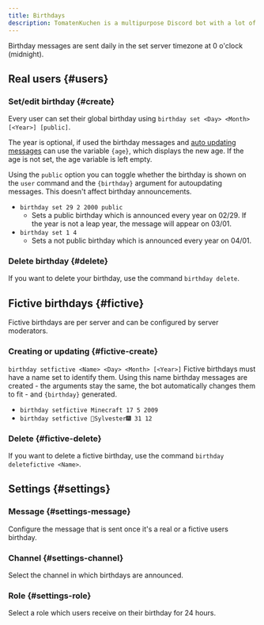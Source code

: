 ```yaml
---
title: Birthdays
description: TomatenKuchen is a multipurpose Discord bot with a lot of features for your server. The birthday system allows creating birthday per user and per server. You can also create birthday calendars and customized reminders.
---
```


Birthday messages are sent daily in the set server timezone at 0 o'clock (midnight).

## Real users {#users}

### Set/edit birthday {#create}

Every user can set their global birthday using `birthday set <Day> <Month> [<Year>] [public]`.

The year is optional, if used the birthday messages and [auto updating messages](/autoupdate) can use the variable `{age}`, which displays the new age. If the age is not set, the age variable is left empty.

Using the `public` option you can toggle whether the birthday is shown on the `user` command and the `{birthday}` argument for autoupdating messages.
This doesn't affect birthday announcements.

- `birthday set 29 2 2000 public`
	- Sets a public birthday which is announced every year on 02/29. If the year is not a leap year, the message will appear on 03/01.
- `birthday set 1 4`
	- Sets a not public birthday which is announced every year on 04/01.

### Delete birthday {#delete}

If you want to delete your birthday, use the command `birthday delete`.

## Fictive birthdays {#fictive}

Fictive birthdays are per server and can be configured by server moderators.

### Creating or updating {#fictive-create}

`birthday setfictive <Name> <Day> <Month> [<Year>]`
Fictive birthdays must have a name set to identify them. Using this name birthday messages are created - the arguments stay the same, the bot automatically changes them to fit - and `{birthday}` generated.

- `birthday setfictive Minecraft 17 5 2009`
- `birthday setfictive 🎇Sylvester🎆 31 12`

### Delete {#fictive-delete}

If you want to delete a fictive birthday, use the command `birthday deletefictive <Name>`.

## Settings {#settings}

### Message {#settings-message}

Configure the message that is sent once it's a real or a fictive users birthday.

### Channel {#settings-channel}

Select the channel in which birthdays are announced.

### Role {#settings-role}

Select a role which users receive on their birthday for 24 hours.
